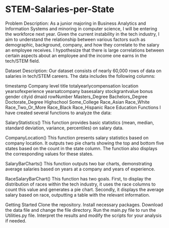 # STEM-Salaries-per-State
Problem Description:
As a junior majoring in Business Analytics and Information Systems and minoring in computer science, I will be entering the workforce next year. Given the current instability in the tech industry, I aim to understand the relationship between various factors such as demographic, background, company, and how they correlate to the salary an employee receives. I hypothesize that there is large correlations between certain aspects about an employee and the income one earns in the tech/STEM field.

Dataset Description:
Our dataset consists of nearly 60,000 rows of data on salaries in tech/STEM careers. The data includes the following columns:

timestamp
Company
level
title
totalyearlycompensation
location
yearsofexperience
yearsatcompany
basesalary
stockgrantvalue
bonus
gender
cityid
dmaid
rowNumber
Masters_Degree
Bachelors_Degree
Doctorate_Degree
Highschool
Some_College
Race_Asian
Race_White
Race_Two_Or_More
Race_Black
Race_Hispanic
Race
Education
Functions
I have created several functions to analyze the data:

SalaryStatistics()
This function provides basic statistics (mean, median, standard deviation, variance, percentiles) on salary data.

CompanyLocation()
This function presents salary statistics based on company location. It outputs two pie charts showing the top and bottom five states based on the count in the state column. The function also displays the corresponding values for these states.

SalaryBarCharts()
This function outputs two bar charts, demonstrating average salaries based on years at a company and years of experience.

RaceSalaryBarChart()
This function has two goals. First, to display the distribution of races within the tech industry, it uses the race columns to count this value and generates a pie chart. Secondly, it displays the average salary based on race, outputting a table with the relevant information.

Getting Started
Clone the repository.
Install necessary packages.
Download the data file and change the file directory.
Run the main.py file to run the Utilities.py file.
Interpret the results and modify the scripts for your analysis if needed.
